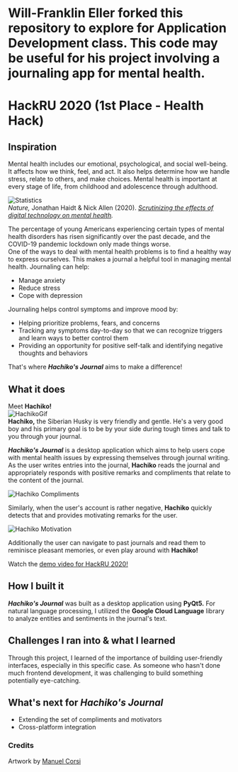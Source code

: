# Will-Franklin Eller forked this repository to explore for Application Development class. This code may be useful for his project involving a journaling app for mental health.

# HackRU 2020 (1st Place - Health Hack)
## Inspiration
Mental health includes our emotional, psychological, and social well-being. It affects how we think, feel, and act. It also helps determine how we handle stress, relate to others, and make choices. Mental health is important at every stage of life, from childhood and adolescence through adulthood.  
  
![Statistics](https://media.nature.com/lw800/magazine-assets/d41586-020-00296-x/d41586-020-00296-x_17665078.jpg)  
*Nature,* Jonathan Haidt & Nick Allen (2020). *[Scrutinizing the effects of digital technology on mental health](https://www.nature.com/articles/d41586-020-00296-x).*
  
The percentage of young Americans experiencing certain types of mental health disorders has risen significantly over the past decade, and the COVID-19 pandemic lockdown only made things worse.  
One of the ways to deal with mental health problems is to find a healthy way to express ourselves. This makes a journal a helpful tool in managing mental health. Journaling can help:
- Manage anxiety
- Reduce stress
- Cope with depression  
  
Journaling helps control symptoms and improve mood by:
- Helping prioritize problems, fears, and concerns
- Tracking any symptoms day-to-day so that we can recognize triggers and learn ways to better control them
- Providing an opportunity for positive self-talk and identifying negative thoughts and behaviors
  
That's where ***Hachiko's Journal*** aims to make a difference!
## What it does
Meet **Hachiko!**  
![HachikoGif](https://challengepost-s3-challengepost.netdna-ssl.com/photos/production/software_photos/001/274/136/datas/original.gif)  
**Hachiko,** the Siberian Husky is very friendly and gentle. He's a very good boy and his primary goal is to be by your side during tough times and talk to you through your journal.  
  
***Hachiko's Journal*** is a desktop application which aims to help users cope with mental health issues by expressing themselves through journal writing. As the user writes entries into the journal, **Hachiko** reads the journal and appropriately responds with positive remarks and compliments that relate to the content of the journal.  
  
![Hachiko Compliments](https://challengepost-s3-challengepost.netdna-ssl.com/photos/production/software_photos/001/274/561/datas/original.png)  
    
Similarly, when the user's account is rather negative, **Hachiko** quickly detects that and provides motivating remarks for the user.  
  
![Hachiko Motivation](https://challengepost-s3-challengepost.netdna-ssl.com/photos/production/software_photos/001/274/562/datas/original.png)  
  
Additionally the user can navigate to past journals and read them to reminisce pleasant memories, or even play around with **Hachiko!**
  
Watch the [demo video for HackRU 2020!](https://youtu.be/eLksAlg7IP8)

## How I built it
***Hachiko's Journal*** was built as a desktop application using **PyQt5.** For natural language processing, I utilized the **Google Cloud Language** library to analyze entities and sentiments in the journal's text.
## Challenges I ran into & what I learned
Through this project, I learned of the importance of building user-friendly interfaces, especially in this specific case. As someone who hasn't done much frontend development, it was challenging to build something potentially eye-catching.
## What's next for ***Hachiko's Journal***
- Extending the set of compliments and motivators
- Cross-platform integration
  
### Credits
Artwork by [Manuel Corsi](https://backthemc.myportfolio.com/)
